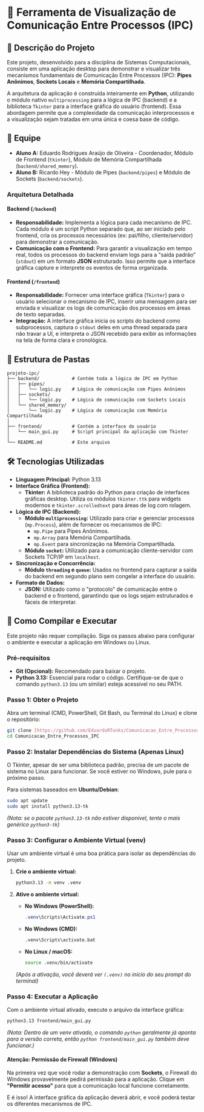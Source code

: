 # 🚀 Ferramenta de Visualização de Comunicação Entre Processos (IPC)

## 📖 Descrição do Projeto

Este projeto, desenvolvido para a disciplina de Sistemas Computacionais, consiste em uma aplicação desktop para demonstrar e visualizar três mecanismos fundamentais de Comunicação Entre Processos (IPC): **Pipes Anônimos**, **Sockets Locais** e **Memória Compartilhada**.

A arquitetura da aplicação é construída inteiramente em **Python**, utilizando o módulo nativo `multiprocessing` para a lógica de IPC (backend) e a biblioteca `Tkinter` para a interface gráfica do usuário (frontend). Essa abordagem permite que a complexidade da comunicação interprocessos e a visualização sejam tratadas em uma única e coesa base de código.

## 👥 Equipe

* **Aluno A:** Eduardo Rodrigues Araújo de Oliveira - Coordenador, Módulo de Frontend (`tkinter`), Módulo de Memória Compartilhada (`backend/shared_memory`).
* **Aluno B:** Ricardo Hey - Módulo de Pipes (`backend/pipes`) e Módulo de Sockets (`backend/sockets`).

### Arquitetura Detalhada

#### Backend (`/backend`)
* **Responsabilidade:** Implementa a lógica para cada mecanismo de IPC. Cada módulo é um script Python separado que, ao ser iniciado pelo frontend, cria os processos necessários (ex: pai/filho, cliente/servidor) para demonstrar a comunicação.
* **Comunicação com o Frontend:** Para garantir a visualização em tempo real, todos os processos do backend enviam logs para a "saída padrão" (`stdout`) em um formato **JSON** estruturado. Isso permite que a interface gráfica capture e interprete os eventos de forma organizada.

#### Frontend (`/frontend`)
* **Responsabilidade:** Fornecer uma interface gráfica (`Tkinter`) para o usuário selecionar o mecanismo de IPC, inserir uma mensagem para ser enviada e visualizar os logs de comunicação dos processos em áreas de texto separadas.
* **Integração:** A interface gráfica inicia os scripts do backend como subprocessos, captura o `stdout` deles em uma thread separada para não travar a UI, e interpreta o JSON recebido para exibir as informações na tela de forma clara e cronológica.

## 📁 Estrutura de Pastas

```
projeto-ipc/
├── backend/            # Contém toda a lógica de IPC em Python
│   ├── pipes/
│   │   └── logic.py    # Lógica de comunicação com Pipes Anônimos
│   ├── sockets/
│   │   └── logic.py    # Lógica de comunicação com Sockets Locais
│   └── shared_memory/
│       └── logic.py    # Lógica de comunicação com Memória Compartilhada
│
├── frontend/           # Contém a interface do usuário
│   └── main_gui.py     # Script principal da aplicação com Tkinter
│
└── README.md           # Este arquivo
```

## 🛠️ Tecnologias Utilizadas

* **Linguagem Principal:** Python 3.13
* **Interface Gráfica (Frontend):**
    * **Tkinter:** A biblioteca padrão do Python para criação de interfaces gráficas desktop. Utiliza os módulos `tkinter.ttk` para widgets modernos e `tkinter.scrolledtext` para áreas de log com rolagem.
* **Lógica de IPC (Backend):**
    * **Módulo `multiprocessing`:** Utilizado para criar e gerenciar processos (`mp.Process`), além de fornecer os mecanismos de IPC:
        * `mp.Pipe` para Pipes Anônimos.
        * `mp.Array` para Memória Compartilhada.
        * `mp.Event` para sincronização na Memória Compartilhada.
    * **Módulo `socket`:** Utilizado para a comunicação cliente-servidor com Sockets TCP/IP em `localhost`.
* **Sincronização e Concorrência:**
    * **Módulo `threading` e `queue`:** Usados no frontend para capturar a saída do backend em segundo plano sem congelar a interface do usuário.
* **Formato de Dados:**
    * **JSON:** Utilizado como o "protocolo" de comunicação entre o backend e o frontend, garantindo que os logs sejam estruturados e fáceis de interpretar.

## 🚀 Como Compilar e Executar

Este projeto não requer compilação. Siga os passos abaixo para configurar o ambiente e executar a aplicação em Windows ou Linux.

### Pré-requisitos

* **Git (Opcional):** Recomendado para baixar o projeto.
* **Python 3.13:** Essencial para rodar o código. Certifique-se de que o comando `python3.13` (ou um similar) esteja acessível no seu PATH.

### Passo 1: Obter o Projeto

Abra um terminal (CMD, PowerShell, Git Bash, ou Terminal do Linux) e clone o repositório:
```bash
git clone [https://github.com/EduardoRTonks/Comunicacao_Entre_Processos_IPC.git](https://github.com/EduardoRTonks/Comunicacao_Entre_Processos_IPC.git)
cd Comunicacao_Entre_Processos_IPC
```

### Passo 2: Instalar Dependências do Sistema (Apenas Linux)

O Tkinter, apesar de ser uma biblioteca padrão, precisa de um pacote de sistema no Linux para funcionar. Se você estiver no Windows, pule para o próximo passo.

Para sistemas baseados em **Ubuntu/Debian**:
```bash
sudo apt update
sudo apt install python3.13-tk
```
*(Nota: se o pacote `python3.13-tk` não estiver disponível, tente o mais genérico `python3-tk`)*

### Passo 3: Configurar o Ambiente Virtual (venv)

Usar um ambiente virtual é uma boa prática para isolar as dependências do projeto.

1.  **Crie o ambiente virtual:**
    ```bash
    python3.13 -m venv .venv
    ```

2.  **Ative o ambiente virtual:**
    * **No Windows (PowerShell):**
        ```powershell
        .venv\Scripts\Activate.ps1
        ```
    * **No Windows (CMD):**
        ```cmd
        .venv\Scripts\activate.bat
        ```
    * **No Linux / macOS:**
        ```bash
        source .venv/bin/activate
        ```
    *(Após a ativação, você deverá ver `(.venv)` no início do seu prompt do terminal)*

### Passo 4: Executar a Aplicação

Com o ambiente virtual ativado, execute o arquivo da interface gráfica:
```bash
python3.13 frontend/main_gui.py
```
*(Nota: Dentro de um venv ativado, o comando `python` geralmente já aponta para a versão correta, então `python frontend/main_gui.py` também deve funcionar.)*

#### Atenção: Permissão de Firewall (Windows)
Na primeira vez que você rodar a demonstração com **Sockets**, o Firewall do Windows provavelmente pedirá permissão para a aplicação. Clique em **"Permitir acesso"** para que a comunicação local funcione corretamente.

E é isso! A interface gráfica da aplicação deverá abrir, e você poderá testar os diferentes mecanismos de IPC.